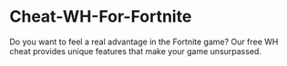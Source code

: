# Cheat-WH-For-Fortnite
Do you want to feel a real advantage in the Fortnite game? Our free WH cheat provides unique features that make your game unsurpassed.
